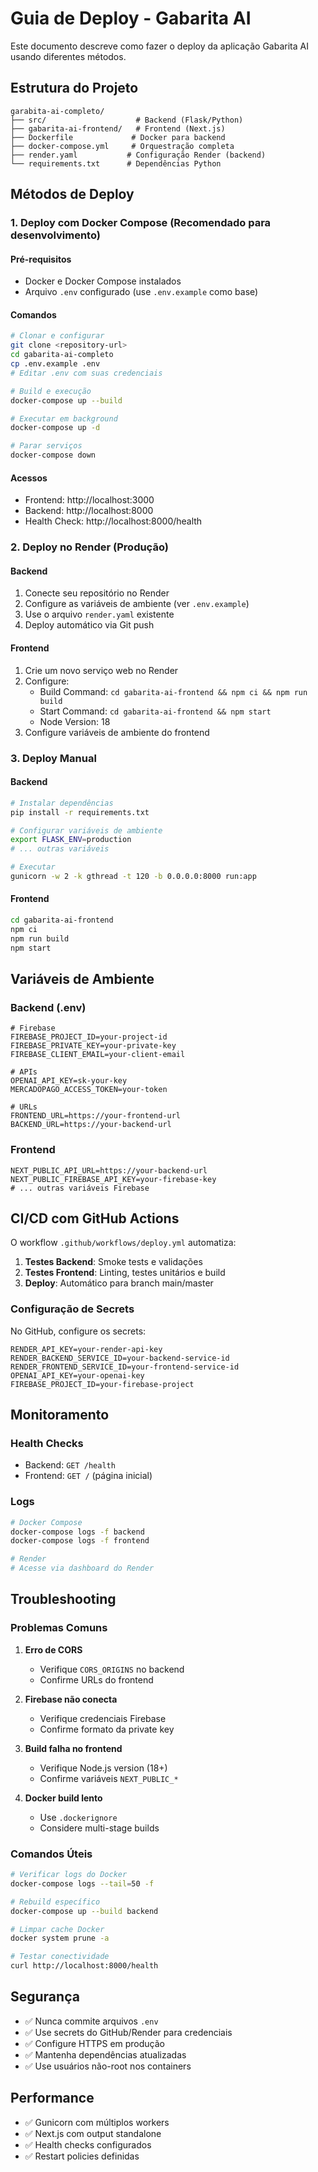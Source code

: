 # Guia de Deploy - Gabarita AI

Este documento descreve como fazer o deploy da aplicação Gabarita AI usando diferentes métodos.

## Estrutura do Projeto

```
garabita-ai-completo/
├── src/                    # Backend (Flask/Python)
├── gabarita-ai-frontend/   # Frontend (Next.js)
├── Dockerfile             # Docker para backend
├── docker-compose.yml     # Orquestração completa
├── render.yaml           # Configuração Render (backend)
└── requirements.txt      # Dependências Python
```

## Métodos de Deploy

### 1. Deploy com Docker Compose (Recomendado para desenvolvimento)

#### Pré-requisitos
- Docker e Docker Compose instalados
- Arquivo `.env` configurado (use `.env.example` como base)

#### Comandos
```bash
# Clonar e configurar
git clone <repository-url>
cd gabarita-ai-completo
cp .env.example .env
# Editar .env com suas credenciais

# Build e execução
docker-compose up --build

# Executar em background
docker-compose up -d

# Parar serviços
docker-compose down
```

#### Acessos
- Frontend: http://localhost:3000
- Backend: http://localhost:8000
- Health Check: http://localhost:8000/health

### 2. Deploy no Render (Produção)

#### Backend
1. Conecte seu repositório no Render
2. Configure as variáveis de ambiente (ver `.env.example`)
3. Use o arquivo `render.yaml` existente
4. Deploy automático via Git push

#### Frontend
1. Crie um novo serviço web no Render
2. Configure:
   - Build Command: `cd gabarita-ai-frontend && npm ci && npm run build`
   - Start Command: `cd gabarita-ai-frontend && npm start`
   - Node Version: 18
3. Configure variáveis de ambiente do frontend

### 3. Deploy Manual

#### Backend
```bash
# Instalar dependências
pip install -r requirements.txt

# Configurar variáveis de ambiente
export FLASK_ENV=production
# ... outras variáveis

# Executar
gunicorn -w 2 -k gthread -t 120 -b 0.0.0.0:8000 run:app
```

#### Frontend
```bash
cd gabarita-ai-frontend
npm ci
npm run build
npm start
```

## Variáveis de Ambiente

### Backend (.env)
```env
# Firebase
FIREBASE_PROJECT_ID=your-project-id
FIREBASE_PRIVATE_KEY=your-private-key
FIREBASE_CLIENT_EMAIL=your-client-email

# APIs
OPENAI_API_KEY=sk-your-key
MERCADOPAGO_ACCESS_TOKEN=your-token

# URLs
FRONTEND_URL=https://your-frontend-url
BACKEND_URL=https://your-backend-url
```

### Frontend
```env
NEXT_PUBLIC_API_URL=https://your-backend-url
NEXT_PUBLIC_FIREBASE_API_KEY=your-firebase-key
# ... outras variáveis Firebase
```

## CI/CD com GitHub Actions

O workflow `.github/workflows/deploy.yml` automatiza:

1. **Testes Backend**: Smoke tests e validações
2. **Testes Frontend**: Linting, testes unitários e build
3. **Deploy**: Automático para branch main/master

### Configuração de Secrets

No GitHub, configure os secrets:
```
RENDER_API_KEY=your-render-api-key
RENDER_BACKEND_SERVICE_ID=your-backend-service-id
RENDER_FRONTEND_SERVICE_ID=your-frontend-service-id
OPENAI_API_KEY=your-openai-key
FIREBASE_PROJECT_ID=your-firebase-project
```

## Monitoramento

### Health Checks
- Backend: `GET /health`
- Frontend: `GET /` (página inicial)

### Logs
```bash
# Docker Compose
docker-compose logs -f backend
docker-compose logs -f frontend

# Render
# Acesse via dashboard do Render
```

## Troubleshooting

### Problemas Comuns

1. **Erro de CORS**
   - Verifique `CORS_ORIGINS` no backend
   - Confirme URLs do frontend

2. **Firebase não conecta**
   - Verifique credenciais Firebase
   - Confirme formato da private key

3. **Build falha no frontend**
   - Verifique Node.js version (18+)
   - Confirme variáveis `NEXT_PUBLIC_*`

4. **Docker build lento**
   - Use `.dockerignore`
   - Considere multi-stage builds

### Comandos Úteis

```bash
# Verificar logs do Docker
docker-compose logs --tail=50 -f

# Rebuild específico
docker-compose up --build backend

# Limpar cache Docker
docker system prune -a

# Testar conectividade
curl http://localhost:8000/health
```

## Segurança

- ✅ Nunca commite arquivos `.env`
- ✅ Use secrets do GitHub/Render para credenciais
- ✅ Configure HTTPS em produção
- ✅ Mantenha dependências atualizadas
- ✅ Use usuários não-root nos containers

## Performance

- ✅ Gunicorn com múltiplos workers
- ✅ Next.js com output standalone
- ✅ Health checks configurados
- ✅ Restart policies definidas